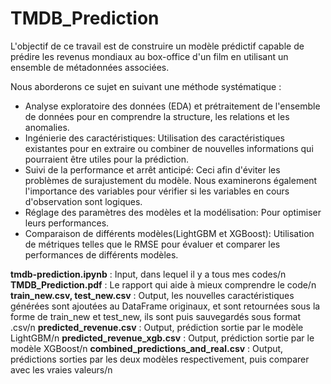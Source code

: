# TMDB_Prediction
L'objectif de ce travail est de construire un modèle prédictif capable de prédire les revenus mondiaux au box-office d'un film en utilisant un ensemble de métadonnées associées. 

Nous aborderons ce sujet en suivant une méthode systématique :
 - Analyse exploratoire des données (EDA) et prétraitement de l'ensemble de données pour en comprendre la structure, les relations et les anomalies.
 - Ingénierie des caractéristiques: Utilisation des caractéristiques existantes pour en extraire ou combiner de nouvelles informations qui pourraient être utiles pour la prédiction.
 - Suivi de la performance et arrêt anticipé: Ceci afin d'éviter les problèmes de surajustement du modèle. Nous examinerons également l'importance des variables pour vérifier si les variables en cours d'observation sont logiques.
 - Réglage des paramètres des modèles et la modélisation: Pour optimiser leurs performances.
 - Comparaison de différents modèles(LightGBM et XGBoost): Utilisation de métriques telles que le RMSE pour évaluer et comparer les performances de différents modèles.

**tmdb-prediction.ipynb** : Input, dans lequel il y a tous mes codes/n
**TMDB_Prediction.pdf** : Le rapport qui aide à mieux comprendre le code/n
**train_new.csv, test_new.csv** : Output, les nouvelles caractéristiques générées sont ajoutées au DataFrame originaux, et sont retournées sous la forme de train_new et test_new, ils sont puis sauvegardés sous format .csv/n
**predicted_revenue.csv** : Output, prédiction sortie par le modèle LightGBM/n
**predicted_revenue_xgb.csv** : Output, prédiction sortie par le modèle XGBoost/n
**combined_predictions_and_real.csv** : Output, prédictions sorties par les deux modèles respectivement, puis comparer avec les vraies valeurs/n
